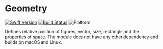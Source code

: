 # Geometry

[![Swift Version](https://img.shields.io/badge/Swift-4.1-red.svg)](https://swift.org/)
[![Build Status](https://travis-ci.org/markuswntr/geometry.svg?branch=master)](https://travis-ci.org/markuswntr/geometry)
![Platform](https://img.shields.io/badge/platform-macOS%20%7C%20linux-lightgrey.svg)

Defines relative position of figures, vector, size, rectangle and the properties of space.
The module does not have any other dependency and builds on macOS and Linux.
